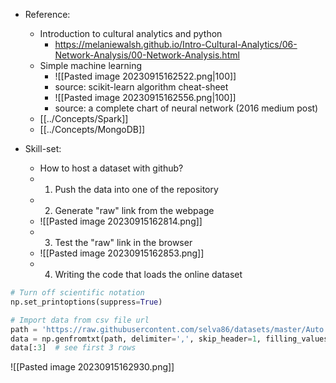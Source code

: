 - Reference:
	- Introduction to cultural analytics and python 
		- https://melaniewalsh.github.io/Intro-Cultural-Analytics/06-Network-Analysis/00-Network-Analysis.html
	- Simple machine learning
		- ![[Pasted image 20230915162522.png|100]]
		- source: scikit-learn algorithm cheat-sheet
		- ![[Pasted image 20230915162556.png|100]]
		- source: a complete chart of neural network (2016 medium post)
	- [[../Concepts/Spark]]
	- [[../Concepts/MongoDB]]

- Skill-set:
	- How to host a dataset with github?
	- 1. Push the data into one of the repository
	- 2. Generate "raw" link from the webpage
	- ![[Pasted image 20230915162814.png]]
	- 3. Test the "raw" link in the browser
	- ![[Pasted image 20230915162853.png]]
	- 4. Writing the code that loads the online dataset
```python
# Turn off scientific notation
np.set_printoptions(suppress=True)  

# Import data from csv file url
path = 'https://raw.githubusercontent.com/selva86/datasets/master/Auto.csv'
data = np.genfromtxt(path, delimiter=',', skip_header=1, filling_values=-999, dtype='float')
data[:3]  # see first 3 rows
```
![[Pasted image 20230915162930.png]]


